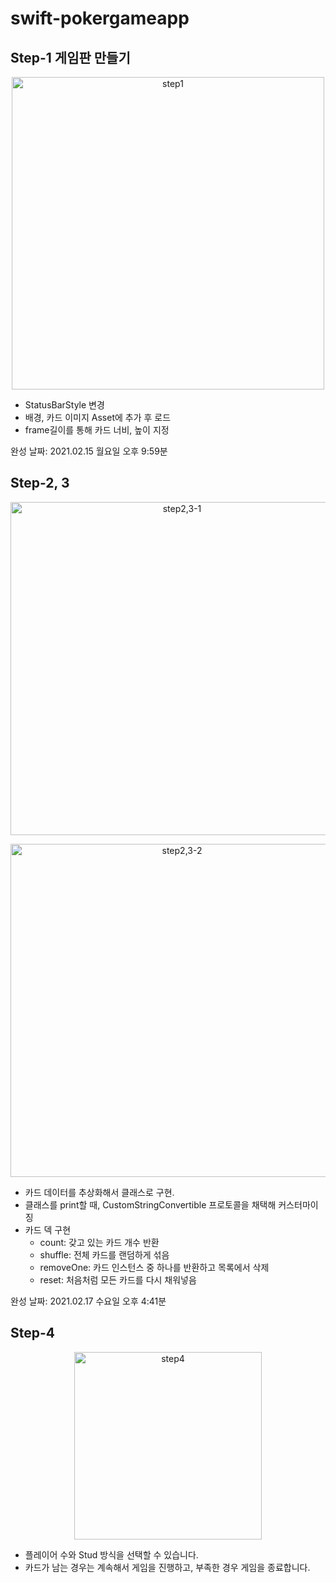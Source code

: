 # swift-pokergameapp
## Step-1 게임판 만들기

<p align="center">
<img width="500" alt="step1" src="https://user-images.githubusercontent.com/45817559/107949316-6b5fed80-6fd8-11eb-865a-b132b69a97fb.png">
</p>

- StatusBarStyle 변경
- 배경, 카드 이미지 Asset에 추가 후 로드
- frame길이를 통해 카드 너비, 높이 지정

완성 날짜: 2021.02.15 월요일 오후 9:59분

## Step-2, 3

<p align="center">
<img width="533" alt="step2,3-1" src="https://user-images.githubusercontent.com/45817559/108171497-ed6a2680-713e-11eb-94ea-0a4cbc391cc2.png">
</p>

<p align="center">
<img width="533" alt="step2,3-2" src="https://user-images.githubusercontent.com/45817559/108171516-f78c2500-713e-11eb-9e0b-cb4b214ac635.png">
</p>

- 카드 데이터를 추상화해서 클래스로 구현.
- 클래스를 print할 때, CustomStringConvertible 프로토콜을 채택해 커스터마이징
- 카드 덱 구현
    - count: 갖고 있는 카드 개수 반환
    - shuffle: 전체 카드를 랜덤하게 섞음
    - removeOne: 카드 인스턴스 중 하나를 반환하고 목록에서 삭제
    - reset: 처음처럼 모든 카드를 다시 채워넣음

완성 날짜: 2021.02.17 수요일 오후 4:41분

## Step-4

<p align="center">
<img width="300" alt="step4" src="https://user-images.githubusercontent.com/45817559/108452693-40adb780-72ac-11eb-8f9a-ebb4bb52503a.png">
</p>

- 플레이어 수와 Stud 방식을 선택할 수 있습니다.
- 카드가 남는 경우는 계속해서 게임을 진행하고, 부족한 경우 게임을 종료합니다.
